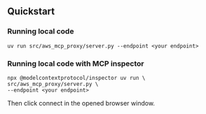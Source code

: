 ## Quickstart
### Running local code
```
uv run src/aws_mcp_proxy/server.py --endpoint <your endpoint>
```

### Running local code with MCP inspector
```
npx @modelcontextprotocol/inspector uv run \
src/aws_mcp_proxy/server.py \
--endpoint <your endpoint>
```
Then click connect in the opened browser window.

